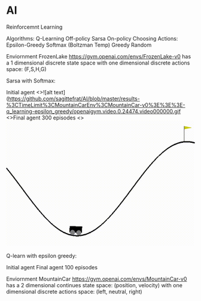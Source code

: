 # AI

Reinforcemnt Learning

Algorithms:
	Q-Learning  Off-policy
	Sarsa		On-policy
Choosing Actions:
	Epsilon-Greedy
	Softmax (Boltzman Temp)
	Greedy
	Random

Enviornment
FrozenLake https://gym.openai.com/envs/FrozenLake-v0
has a 1 dimensional discrete state space with one dimensional discrete actions space: (F,S,H,G)

Sarsa with Softmax:

Initial agent
<>![alt text](https://github.com/sagittefrat/AI/blob/master/results-%3CTimeLimit%3CMountainCarEnv%3CMountainCar-v0%3E%3E%3E-q_learning-epsilon_greedy/openaigym.video.0.24474.video000000.gif
<>Final agent 300 episodes
<>![alt text](https://github.com/sagittefrat/AI/blob/master/results-%3CTimeLimit%3CMountainCarEnv%3CMountainCar-v0%3E%3E%3E-q_learning-epsilon_greedy/openaigym.video.0.24474.video000064.gif) 




Q-learn with epsilon greedy:

Initial agent
Final agent 100 episodes




Enviornment
MountainCar https://gym.openai.com/envs/MountainCar-v0
has a 2 dimensional continues state space: (position, velocity) with one dimensional discrete actions space: (left, neutral, right)




